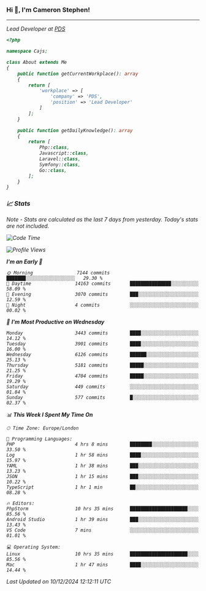 ### Hi 👋, I'm Cameron Stephen!
<hr>
<p><em>Lead Developer at <a href="https://prindatasolutions.co.uk">PDS</a></p>


```php
<?php

namespace Cajs;

class About extends Me
{
    public function getCurrentWorkplace(): array
    {
        return [
            'workplace' => [
                'company' => 'PDS',
                'position' => 'Lead Developer'
            ]
        ];
    }

    public function getDailyKnowledge(): array
    {
        return [
            Php::class,
            Javascript::class,
            Laravel::class,
            Symfony::class,
            Go::class,
        ];
    }
}
```

### 📈 Stats
<p><em>Note - Stats are calculated as the last 7 days from yesterday. Today's stats are not included.</em></p>


<!--START_SECTION:waka-->
![Code Time](http://img.shields.io/badge/Code%20Time-4%2C121%20hrs%202%20mins-blue)

![Profile Views](http://img.shields.io/badge/Profile%20Views-0-blue)

**I'm an Early 🐤** 

```text
🌞 Morning                7144 commits        ███████░░░░░░░░░░░░░░░░░░   29.30 % 
🌆 Daytime                14163 commits       ███████████████░░░░░░░░░░   58.09 % 
🌃 Evening                3070 commits        ███░░░░░░░░░░░░░░░░░░░░░░   12.59 % 
🌙 Night                  4 commits           ░░░░░░░░░░░░░░░░░░░░░░░░░   00.02 % 
```
📅 **I'm Most Productive on Wednesday** 

```text
Monday                   3443 commits        ████░░░░░░░░░░░░░░░░░░░░░   14.12 % 
Tuesday                  3901 commits        ████░░░░░░░░░░░░░░░░░░░░░   16.00 % 
Wednesday                6126 commits        ██████░░░░░░░░░░░░░░░░░░░   25.13 % 
Thursday                 5181 commits        █████░░░░░░░░░░░░░░░░░░░░   21.25 % 
Friday                   4704 commits        █████░░░░░░░░░░░░░░░░░░░░   19.29 % 
Saturday                 449 commits         ░░░░░░░░░░░░░░░░░░░░░░░░░   01.84 % 
Sunday                   577 commits         █░░░░░░░░░░░░░░░░░░░░░░░░   02.37 % 
```


📊 **This Week I Spent My Time On** 

```text
🕑︎ Time Zone: Europe/London

💬 Programming Languages: 
PHP                      4 hrs 8 mins        ████████░░░░░░░░░░░░░░░░░   33.50 % 
Log                      1 hr 58 mins        ████░░░░░░░░░░░░░░░░░░░░░   15.97 % 
YAML                     1 hr 38 mins        ███░░░░░░░░░░░░░░░░░░░░░░   13.23 % 
JSON                     1 hr 15 mins        ███░░░░░░░░░░░░░░░░░░░░░░   10.22 % 
TypeScript               1 hr 1 min          ██░░░░░░░░░░░░░░░░░░░░░░░   08.28 % 

🔥 Editors: 
PhpStorm                 10 hrs 35 mins      █████████████████████░░░░   85.56 % 
Android Studio           1 hr 39 mins        ███░░░░░░░░░░░░░░░░░░░░░░   13.43 % 
VS Code                  7 mins              ░░░░░░░░░░░░░░░░░░░░░░░░░   01.01 % 

💻 Operating System: 
Linux                    10 hrs 35 mins      █████████████████████░░░░   85.56 % 
Mac                      1 hr 47 mins        ████░░░░░░░░░░░░░░░░░░░░░   14.44 % 
```


 Last Updated on 10/12/2024 12:12:11 UTC
<!--END_SECTION:waka-->
